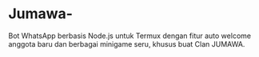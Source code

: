 # Jumawa-
Bot WhatsApp berbasis Node.js untuk Termux dengan fitur auto welcome anggota baru dan berbagai minigame seru, khusus buat Clan JUMAWA.
